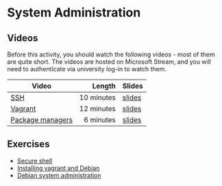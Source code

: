 # System Administration

## Videos

Before this activity, you should watch the following videos - most of them are quite short. The videos are hosted on Microsoft Stream, and you will need to authenticate via university log-in to watch them.

| Video | Length | Slides |
|-------|-------:|--------|
| [SSH](https://web.microsoftstream.com/video/d2736b4b-80de-4740-9084-2ab458a9dbab) | 10 minutes | [slides](https://uob-my.sharepoint.com/:b:/g/personal/me17847_bristol_ac_uk/ERXOIS-oCUxMmOguGB0ctO8BSWKpCskLDBmWM3c6wrk90A?e=IobhBb) |
| [Vagrant](https://web.microsoftstream.com/video/373abf95-52ce-45d2-82d0-28250d300184) | 12 minutes | [slides](https://uob-my.sharepoint.com/:b:/g/personal/me17847_bristol_ac_uk/EW4-UCx2St1Gl8AGPwTuq4EBhNt7-KfnKhbewow6w3WuJQ?e=bJeh4g) |
| [Package managers](https://web.microsoftstream.com/video/9091bdf6-2242-4b43-b09e-9641f9401135) | 6 minutes | [slides](https://uob-my.sharepoint.com/:b:/g/personal/me17847_bristol_ac_uk/EUPLvl82HzRGi-nyhSdiBicBb7EBnouRVnT6RAKKyzhqKQ?e=Ow5cmt) |

 
## Exercises

  - [Secure shell](./ssh.md)
  - [Installing vagrant and Debian](./install.md)
  - [Debian system administration](./admin.md)
